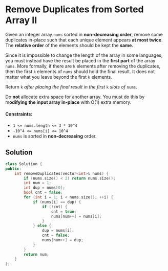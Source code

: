 # Remove Duplicates from Sorted Array II
Given an integer array `nums` sorted in **non-decreasing order**, remove some duplicates in-place such that each unique element appears **at most twice**. The **relative order** of the elements should be kept the **same**.

Since it is impossible to change the length of the array in some languages, you must instead have the result be placed in the **first part** of the array `nums`. More formally, if there are `k` elements after removing the duplicates, then the first `k` elements of `nums` should hold the final result. It does not matter what you leave beyond the first `k` elements.

Return `k` *after placing the final result in the first* `k` *slots of* `nums`.

Do **not** allocate extra space for another array. You must do this by m**odifying the input array in-place** with O(1) extra memory.

#### Constraints:
- `1 <= nums.length <= 3 * 10^4`
- `-10^4 <= nums[i] <= 10^4`
- `nums` is sorted in **non-decreasing** order.

## Solution
```cpp
class Solution {
public:
    int removeDuplicates(vector<int>& nums) {
        if (nums.size() < 2) return nums.size();
        int num = 1;
        int dup = nums[0];
        bool cnt = false;
        for (int i = 1; i < nums.size(); ++i) {
            if (nums[i] == dup) {
                if (!cnt) {
                    cnt = true;
                    nums[num++] = nums[i];
                }
            } else {
                dup = nums[i];
                cnt = false;
                nums[num++] = dup;
            }
        }
        return num;
    }
};
```